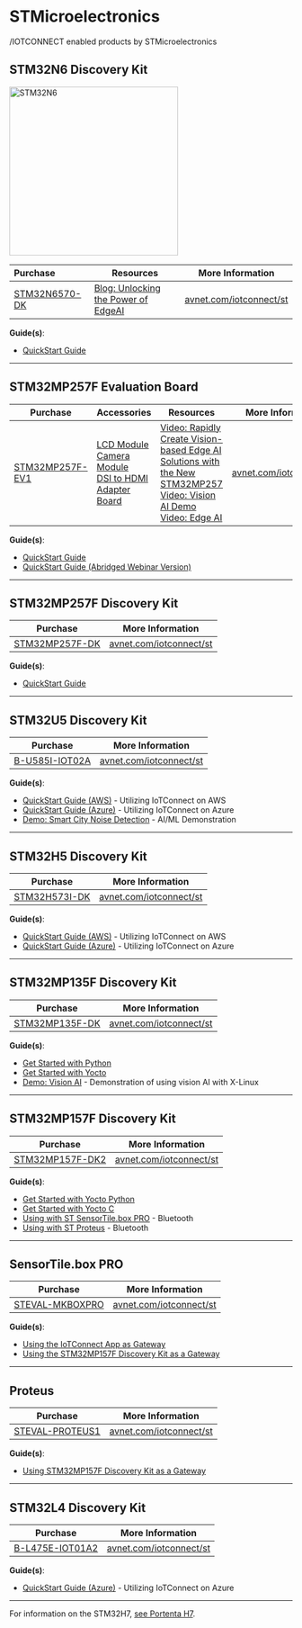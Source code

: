 # STMicroelectronics

/IOTCONNECT enabled products by STMicroelectronics

## STM32N6 Discovery Kit

<img src="https://www.avnet.com/wps/wcm/connect/onesite/ec153de6-f18d-4475-8fa8-a8e8862239b3/STM32N6570-DK-with-camera-perspective-v2.jpg" width="300" alt="STM32N6">

| Purchase                                                                                                     | Resources                                                                                                                                                                                                               | More Information                                               |
|:-------------------------------------------------------------------------------------------------------------|-------------------------------------------------------------------------------------------------------------------------------------------------------------------------------------------------------------------------|----------------------------------------------------------------|
| [STM32N6570-DK](https://www.avnet.com/shop/us/products/stmicroelectronics/stm32n6570-dk-3074457345660283716) | [Blog: Unlocking the Power of EdgeAI](https://news.avnet.com/news-blog/news-blog-details/2024/Unlocking-the-Power-of-EdgeAI-Avnet-STMicroelectronics-and-AWS-team-up-to-show-the-power-of-the-STM32N6-MCU/default.aspx) | [avnet.com/iotconnect/st](https://www.avnet.com/iotconnect/st) |

**Guide(s)**:
* [QuickStart Guide](https://github.com/avnet-iotconnect/I-CUBE-IoTC-DA16k-PMOD/blob/main/doc/n6_quickstart.md)

---

## STM32MP257F Evaluation Board

| Purchase                                              | Accessories                                                                                                                                                                                                                                                                                                                     | Resources                                                                                                                                                                                                                                                                                                                       | More Information                                               |
|----------------------------------------------------------------|-----------------------------------------------------------------------------------------------------------------------------------------------------------------------------------------------------------------------------------------------------------------------------------------------------------------------------|---------------------------------------------------------------------------------------------------------------------------------------------------------------------------------------------------------------------------------------------------------------------------------------------------------------------------------|----------------------------------------------------------------|
| [STM32MP257F-EV1](https://www.avnet.com/shop/us/products/stmicroelectronics/stm32mp257f-ev1-3074457345659668899/) | [LCD Module](https://www.avnet.com/shop/us/products/stmicroelectronics/b-lvds7-wsvga-3074457345659691927)<br>[Camera Module](https://www.avnet.com/shop/us/products/stmicroelectronics/b-cams-imx-3074457345659691928?autoSuggestSearchTerm=B-CAMS-IMX)<br>[DSI to HDMI Adapter Board](https://www.avnet.com/shop/us/search/b-lcdad-hdmi1#categoryId=3074457345616680313&) | [Video: Rapidly Create Vision-based Edge AI Solutions with the New STM32MP257](https://players.brightcove.net/4598493563001/BkZJhSKu_default/index.html?videoId=6364751976112)<br>[Video: Vision AI Demo](https://players.brightcove.net/4598493563001/BkZJhSKu_default/index.html?videoId=6363657298112)<br>[Video: Edge AI](https://players.brightcove.net/4598493563001/BkZJhSKu_default/index.html?videoId=6363655095112) | [avnet.com/iotconnect/st](https://www.avnet.com/iotconnect/st) |

**Guide(s)**:
* [QuickStart Guide](https://github.com/avnet-iotconnect/meta-iotconnect-docs/blob/main/QuickStart/STM32MP257.md)
* [QuickStart Guide (Abridged Webinar Version)](https://github.com/avnet-iotconnect/meta-iotconnect-docs/blob/main/QuickStart/ST/STM32MP257/demo-iotc-x-linux-ai/QuickStart_Webinar.md)

---

## STM32MP257F Discovery Kit

| Purchase                                                                                                        | More Information                                                                                                  |
|-----------------------------------------------------------------------------------------------------------------|-------------------------------------------------------------------------------------------------------------------|
| [STM32MP257F-DK](https://www.avnet.com/shop/us/products/stmicroelectronics/stm32mp257f-dk-3074457345659691930/) | [avnet.com/iotconnect/st](https://www.avnet.com/iotconnect/st) |

**Guide(s)**:
 * [QuickStart Guide](https://github.com/avnet-iotconnect/meta-iotconnect-docs/blob/main/QuickStart/STM32MP257.md)

---

## STM32U5 Discovery Kit

| Purchase                                                                                                       | More Information                                                                                                  |
|----------------------------------------------------------------------------------------------------------------|-------------------------------------------------------------------------------------------------------------------|
| [B-U585I-IOT02A](https://www.avnet.com/shop/us/products/stmicroelectronics/b-u585i-iot02a-3074457345647217745) | [avnet.com/iotconnect/st](https://www.avnet.com/iotconnect/st) |

**Guide(s)**:
 * [QuickStart Guide (AWS)](https://github.com/avnet-iotconnect/iotc-freertos-stm32-u5) - Utilizing IoTConnect on AWS
 * [QuickStart Guide (Azure)](https://github.com/avnet-iotconnect/iotc-azurertos-stm32-u5) - Utilizing IoTConnect on Azure
 * [Demo: Smart City Noise Detection](https://github.com/avnet-iotconnect/iotc-freertos-stm32-u5-ml-demo) - AI/ML Demonstration
 
---

## STM32H5 Discovery Kit

| Purchase                                                                                                      | More Information                                                                                                  |
|---------------------------------------------------------------------------------------------------------------|-------------------------------------------------------------------------------------------------------------------|
| [STM32H573I-DK](https://www.avnet.com/shop/us/products/stmicroelectronics/stm32h573i-dk-3074457345658096192/) | [avnet.com/iotconnect/st](https://www.avnet.com/iotconnect/st) |

**Guide(s)**:
 * [QuickStart Guide (AWS)](https://github.com/avnet-iotconnect/iotc-freertos-stm32-h5) - Utilizing IoTConnect on AWS
 * [QuickStart Guide (Azure)](https://github.com/avnet-iotconnect/iotc-azurertos-stm32-h5) - Utilizing IoTConnect on Azure

---

## STM32MP135F Discovery Kit

| Purchase           | More Information                                                                                                  |
|--------------------|-------------------------------------------------------------------------------------------------------------------|
| [STM32MP135F-DK]() | [avnet.com/iotconnect/st](https://www.avnet.com/iotconnect/st) |

**Guide(s)**:
 * [Get Started with Python](https://github.com/avnet-iotconnect/iotc-pov-engineering/tree/main/STM32MP135F-DK2_Demo)
 * [Get Started with Yocto](https://github.com/avnet-iotconnect/iotc-yocto-c-sdk/blob/kirkstone/board_specific_readmes/stm32mpu135.md)
 * [Demo: Vision AI](https://github.com/avnet-iotconnect/meta-iotconnect-docs/tree/main/Build/STM32MP1/mickledore-st-x-linux-ai-demo) - Demonstration of using vision AI with X-Linux

---

## STM32MP157F Discovery Kit

| Purchase                                                                                                                    | More Information                                                                                                  |
|-----------------------------------------------------------------------------------------------------------------------------|-------------------------------------------------------------------------------------------------------------------|
| [STM32MP157F-DK2](https://www.newark.com/stmicroelectronics/stm32mp157f-dk2/discovery-kit-arm-cortex-a7-cortex/dp/14AJ2731) | [avnet.com/iotconnect/st](https://www.avnet.com/iotconnect/st) |

**Guide(s)**:
* [Get Started with Yocto Python](https://github.com/avnet-iotconnect/iotc-yocto-python-sdk/blob/kirkstone/board_specific_readmes/stm32mp157/stm32mp157.md)
* [Get Started with Yocto C](https://github.com/avnet-iotconnect/meta-iotconnect-docs/blob/main/Build/STM32MP157/README.md)
* [Using with ST SensorTile.box PRO](https://github.com/avnet-iotconnect/iotc-python-examples/tree/main/MKBOXPRO_MP157F_Demo) - Bluetooth
* [Using with ST Proteus](https://github.com/avnet-iotconnect/iotc-python-examples/tree/main/PROTEUS_MP157F_Demo) - Bluetooth

---

## SensorTile.box PRO

| Purchase                                                                                                                | More Information                                                                                                  |
|-------------------------------------------------------------------------------------------------------------------------|-------------------------------------------------------------------------------------------------------------------|
| [STEVAL-MKBOXPRO](https://www.newark.com/stmicroelectronics/steval-mkboxpro/sensortile-box-pro-dev-kit-iot/dp/77AK2834) | [avnet.com/iotconnect/st](https://www.avnet.com/iotconnect/st) |

**Guide(s)**:
* [Using the IoTConnect App as Gateway](https://github.com/avnet-iotconnect/iotc-gateway-mobile-app)
* [Using the STM32MP157F Discovery Kit as a Gateway](https://github.com/avnet-iotconnect/iotc-python-examples/tree/main/MKBOXPRO_MP157F_Demo)

---

## Proteus

| Purchase                                                                                                                    | More Information                                                                                                  |
|-----------------------------------------------------------------------------------------------------------------------------|-------------------------------------------------------------------------------------------------------------------|
| [STEVAL-PROTEUS1](https://www.newark.com/stmicroelectronics/steval-proteus1/evaluation-kit-industrial-sensor/dp/47AK6939)| [avnet.com/iotconnect/st](https://www.avnet.com/iotconnect/st) |

**Guide(s)**:
* [Using STM32MP157F Discovery Kit as a Gateway](https://github.com/avnet-iotconnect/iotc-python-examples/tree/main/PROTEUS_MP157F_Demo)
   
---

## STM32L4 Discovery Kit

| Purchase                                                                                                                  | More Information                                                                                                  |
|---------------------------------------------------------------------------------------------------------------------------|-------------------------------------------------------------------------------------------------------------------|
|[B-L475E-IOT01A2](https://www.avnet.com/shop/us/products/stmicroelectronics/b-l475e-iot01a2-3074457345646183681)| [avnet.com/iotconnect/st](https://www.avnet.com/iotconnect/st) |

**Guide(s)**:
*  [QuickStart Guide (Azure)](https://github.com/avnet-iotconnect/iotc-azurertos-sdk/tree/main/samples/stm32l4) - Utilizing IoTConnect on Azure

---

For information on the STM32H7, [see Portenta H7](https://github.com/avnet-iotconnect/iotc-arduino-pro-portenta-h7-demo).
